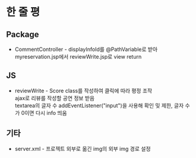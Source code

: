 # 한 줄 평

## Package
  * CommentController - displayInfoId를 @PathVariable로 받아 myreservation.jsp에서 reviewWrite.jsp로 view return

## JS
  * reviewWrite - Score class를 작성하여 클릭에 따라 평정 조작<br>
  ajax로 리뷰를 작성할 공연 정보 받음<br>
  textarea의 글자 수 addEventListener("input")을 사용해 확인 밎 제한, 글자 수가 0이면 다시 info 띄움

## 기타
  * server.xml - 프로젝트 외부로 옮긴 img의 외부 img 경로 설정
